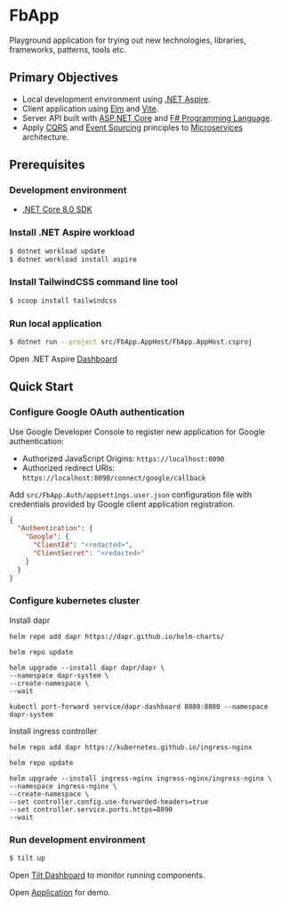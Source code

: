 ﻿# FbApp #

Playground application for trying out new technologies, libraries, frameworks, patterns, tools etc.


## Primary Objectives ##

* Local development environment using [.NET Aspire](https://learn.microsoft.com/en-us/dotnet/aspire/).
* Client application using [Elm](https://elm-lang.org/) and [Vite](https://vitejs.dev/).
* Server API built with [ASP.NET Core](https://docs.microsoft.com/en-us/aspnet/core/) and [F# Programming Language](https://fsharp.org).
* Apply [CQRS](https://martinfowler.com/bliki/CQRS.html) and [Event Sourcing](https://martinfowler.com/eaaDev/EventSourcing.html) principles to [Microservices](https://microservices.io/) architecture.


## Prerequisites ##

### Development environment ###

* [.NET Core 8.0 SDK](https://www.microsoft.com/net/download)

### Install .NET Aspire workload

```sh
$ dotnet workload update
$ dotnet workload install aspire
```

### Install TailwindCSS command line tool

```sh
$ scoop install tailwindcss
```

### Run local application ###

```sh
$ dotnet run --project src/FbApp.AppHost/FbApp.AppHost.csproj
```

Open .NET Aspire [Dashboard](http://localhost:15090)


## Quick Start ##

### Configure Google OAuth authentication

Use Google Developer Console to register new application for Google authentication:

* Authorized JavaScript Origins: `https://localhost:8090`
* Authorized redirect URIs: `https://localhost:8090/connect/google/callback`

Add `src/FbApp.Auth/appsettings.user.json` configuration file with credentials provided
by Google client application registration.

```json
{
  "Authentication": {
    "Google": {
      "ClientId": "<redacted>",
      "ClientSecret": "<redacted>"
    }
  }
}
```

### Configure kubernetes cluster

Install dapr

```
helm repo add dapr https://dapr.github.io/helm-charts/

helm repo update

helm upgrade --install dapr dapr/dapr \
--namespace dapr-system \
--create-namespace \
--wait

kubectl port-forward service/dapr-dashboard 8080:8080 --namespace dapr-system
```

Install ingress controller

```
helm repo add dapr https://kubernetes.github.io/ingress-nginx

helm repo update

helm upgrade --install ingress-nginx ingress-nginx/ingress-nginx \
--namespace ingress-nginx \
--create-namespace \
--set controller.config.use-forwarded-headers=true
--set controller.service.ports.https=8090
--wait
```


### Run development environment

```sh
$ tilt up
```

Open [Tilt Dashboard](http://localhost:10350/) to monitor running components.

Open [Application](https://localhost:8090) for demo.
